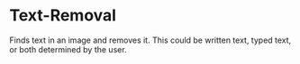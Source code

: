# Text-Removal
Finds text in an image and removes it. This could be written text, typed text, or both determined by the user.
